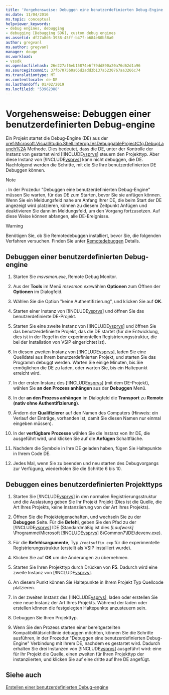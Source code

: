 ```yaml
---
title: 'Vorgehensweise: Debuggen eine benutzerdefinierten Debug-Engine | Microsoft-Dokumentation'
ms.date: 11/04/2016
ms.topic: conceptual
helpviewer_keywords:
- debug engines, debugging
- debugging [Debugging SDK], custom debug engines
ms.assetid: df27a8d6-3938-45ff-b47f-b684e80b38a0
author: gregvanl
ms.author: gregvanl
manager: douge
ms.workload:
- vssdk
ms.openlocfilehash: 26e227af6eb15874e6f79dd890a20a76d62d1a96
ms.sourcegitcommit: 37fb7075b0a65d2add3b137a5230767aa3266c74
ms.translationtype: MT
ms.contentlocale: de-DE
ms.lasthandoff: 01/02/2019
ms.locfileid: "53962388"
---
```

# <a name="how-to-debug-a-custom-debug-engine"></a>Vorgehensweise: Debuggen einer benutzerdefinierten Debug-engine
Ein Projekt startet die Debug-Engine (DE) aus der <xref:Microsoft.VisualStudio.Shell.Interop.IVsDebuggableProjectCfg.DebugLaunch%2A> Methode. Dies bedeutet, dass die DE, unter der Kontrolle der Instanz von gestartet wird [!INCLUDE[vsprvs](../../code-quality/includes/vsprvs_md.md)] steuern den Projekttyp. Aber diese Instanz von [!INCLUDE[vsprvs](../../code-quality/includes/vsprvs_md.md)] kann nicht debuggen, die DE. Nachfolgend werden die Schritte, mit die Sie Ihre benutzerdefinierten DE Debuggen können.  
  
> [!NOTE]
>  :     In der Prozedur "Debuggen eine benutzerdefinierten Debug-Engine" müssen Sie warten, für das DE zum Starten, bevor Sie sie anfügen können. Wenn Sie ein Meldungsfeld nahe am Anfang Ihrer DE, die beim Start der DE angezeigt wird platzieren, können zu diesem Zeitpunkt Anfügen und deaktivieren Sie dann im Meldungsfeld, um den Vorgang fortzusetzen. Auf diese Weise können abfangen, alle DE-Ereignisse.  
  
> [!WARNING]
>  Benötigen Sie, ob Sie Remotedebuggen installiert, bevor Sie, die folgenden Verfahren versuchen. Finden Sie unter [Remotedebuggen](../../debugger/remote-debugging.md) Details.  
  
## <a name="debug-a-custom-debug-engine"></a>Debuggen einer benutzerdefinierten Debug-engine  
  
1. Starten Sie *msvsmon.exe*, Remote Debug Monitor.  
  
2. Aus der **Tools** im Menü *msvsmon.exe*wählen **Optionen** zum Öffnen der **Optionen** im Dialogfeld.  
  
3. Wählen Sie die Option "keine Authentifizierung", und klicken Sie auf **OK**.  
  
4. Starten einer Instanz von [!INCLUDE[vsprvs](../../code-quality/includes/vsprvs_md.md)] und öffnen Sie das benutzerdefinierte DE-Projekt.  
  
5. Starten Sie eine zweite Instanz von [!INCLUDE[vsprvs](../../code-quality/includes/vsprvs_md.md)] und öffnen Sie das benutzerdefinierte Projekt, das die DE startet (für die Entwicklung, dies ist in der Regel in der experimentellen Registrierungsstruktur, die bei der Installation von VSIP eingerichtet ist).  
  
6. In diesem zweiten Instanz von [!INCLUDE[vsprvs](../../code-quality/includes/vsprvs_md.md)], laden Sie eine Quelldatei aus Ihrem benutzerdefinierten Projekt, und starten Sie das Programm debuggt werden. Warten Sie einige Minuten, bis Sie ermöglichen die DE zu laden, oder warten Sie, bis ein Haltepunkt erreicht wird.  
  
7. In der ersten Instanz des [!INCLUDE[vsprvs](../../code-quality/includes/vsprvs_md.md)] (mit dem DE-Projekt), wählen Sie **an den Prozess anhängen** aus der **Debuggen** Menü.  
  
8. In der **an den Prozess anhängen** im Dialogfeld die **Transport** zu **Remote (nativ ohne Authentifizierung)**.  
  
9. Ändern der **Qualifizierer** auf den Namen des Computers (Hinweis: ein Verlauf der Einträge, vorhanden ist, damit Sie diesen Namen nur einmal eingeben müssen).  
  
10. In der **verfügbare Prozesse** wählen Sie die Instanz von Ihr DE, die ausgeführt wird, und klicken Sie auf die **Anfügen** Schaltfläche.  
  
11. Nachdem die Symbole in Ihre DE geladen haben, fügen Sie Haltepunkte in Ihrem Code DE.  
  
12. Jedes Mal, wenn Sie zu beenden und neu starten des Debugvorgangs zur Verfügung, wiederholen Sie die Schritte 6 bis 10.  
  
## <a name="debug-a-custom-project-type"></a>Debuggen eines benutzerdefinierten Projekttyps  
  
1. Starten Sie [!INCLUDE[vsprvs](../../code-quality/includes/vsprvs_md.md)] in den normalen Registrierungsstruktur und die Auslastung geben Sie Ihr Projekt Projekt (Dies ist die Quelle, die Art Ihres Projekts, keine Instanziierung von der Art Ihres Projekts).  
  
2. Öffnen Sie die Projekteigenschaften, und wechseln Sie zu der **Debuggen** Seite. Für die **Befehl**, geben Sie den Pfad zu der [!INCLUDE[vsprvs](../../code-quality/includes/vsprvs_md.md)] IDE (Standardmäßig ist dies *[Laufwerk]* \Programme\Microsoft [!INCLUDE[vsprvs](../../code-quality/includes/vsprvs_md.md)] 8\Common7\IDE\devenv.exe).  
  
3. Für die **Befehlsargumente**, Typ `/rootsuffix exp` für die experimentelle Registrierungsstruktur (erstellt als VSIP installiert wurde).  
  
4. Klicken Sie auf **OK** um die Änderungen zu übernehmen.  
  
5. Starten Sie Ihren Projekttyp durch Drücken von **F5**. Dadurch wird eine zweite Instanz von [!INCLUDE[vsprvs](../../code-quality/includes/vsprvs_md.md)].  
  
6. An diesem Punkt können Sie Haltepunkte in Ihrem Projekt Typ Quellcode platzieren.  
  
7. In der zweiten Instanz des [!INCLUDE[vsprvs](../../code-quality/includes/vsprvs_md.md)], laden oder erstellen Sie eine neue Instanz der Art Ihres Projekts. Während der laden oder erstellen können die festgelegten Haltepunkte anzusteuern sein.  
  
8. Debuggen Sie Ihren Projekttyp.  
  
9. Wenn Sie den Prozess starten einer bereitgestellten Kompatibilitätsrichtlinie debuggen möchten, können Sie die Schritte ausführen, in der Prozedur "Debuggen eine benutzerdefinierten Debug-Engine" Verbindung mit Ihrem DE, nachdem es gestartet wird. Dadurch erhalten Sie drei Instanzen von [!INCLUDE[vsprvs](../../code-quality/includes/vsprvs_md.md)] ausgeführt wird: eine für Ihr Projekt die Quelle, einen zweiten für Ihren Projekttyp der instanziierten, und klicken Sie auf eine dritte auf Ihre DE angefügt.  
  
## <a name="see-also"></a>Siehe auch  
 [Erstellen einer benutzerdefinierten Debug-engine](../../extensibility/debugger/creating-a-custom-debug-engine.md)